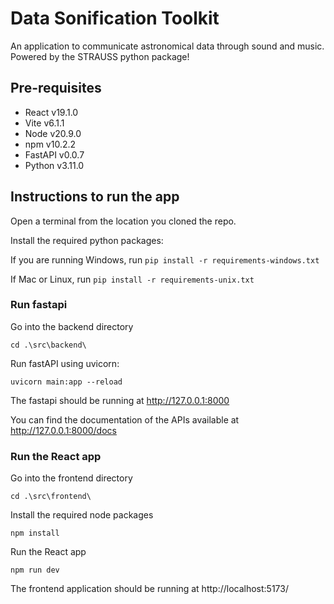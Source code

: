 # Data Sonification Toolkit

An application to communicate astronomical data through sound and music. Powered by the STRAUSS python package!

## Pre-requisites

- React v19.1.0
- Vite v6.1.1
- Node v20.9.0
- npm v10.2.2
- FastAPI v0.0.7
- Python v3.11.0

## Instructions to run the app

Open a terminal from the location you cloned the repo.

Install the required python packages:

If you are running Windows, run
`pip install -r requirements-windows.txt`

If Mac or Linux, run
`pip install -r requirements-unix.txt`

### Run fastapi

Go into the backend directory

`cd .\src\backend\`

Run fastAPI using uvicorn:

`uvicorn main:app --reload`

The fastapi should be running at http://127.0.0.1:8000

You can find the documentation of the APIs available at http://127.0.0.1:8000/docs

### Run the React app

Go into the frontend directory

`cd .\src\frontend\`

Install the required node packages

`npm install`

Run the React app

`npm run dev`

The frontend application should be running at http://localhost:5173/
